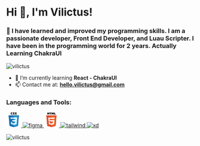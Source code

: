 <h1>Hi 👋, I'm Vilictus!</h1>
<h3>🔰 I have learned and improved my programming skills. I am a passionate developer, Front End Developer, and Luau Scripter. I have been in the programming world for 2 years. Actually Learning ChakraUI</h3>

<p align="left"> <img src="https://komarev.com/ghpvc/?username=vilictus&label=Profile%20views&color=0e75b6&style=flat" alt="vilictus" /> </p>

- 🌱 I’m currently learning **React - ChakraUI**
- 📫 Contact me at: **hello.vilictus@gmail.com**

<h3 align="left">Languages and Tools:</h3>
<p align="left"> <a href="https://www.w3schools.com/css/" target="_blank" rel="noreferrer"> <img src="https://raw.githubusercontent.com/devicons/devicon/master/icons/css3/css3-original-wordmark.svg" alt="css3" width="40" height="40"/> </a> <a href="https://www.figma.com/" target="_blank" rel="noreferrer"> <img src="https://www.vectorlogo.zone/logos/figma/figma-icon.svg" alt="figma" width="40" height="40"/> </a> <a href="https://www.w3.org/html/" target="_blank" rel="noreferrer"> <img src="https://raw.githubusercontent.com/devicons/devicon/master/icons/html5/html5-original-wordmark.svg" alt="html5" width="40" height="40"/> </a> <a href="https://tailwindcss.com/" target="_blank" rel="noreferrer"> <img src="https://www.vectorlogo.zone/logos/tailwindcss/tailwindcss-icon.svg" alt="tailwind" width="40" height="40"/> </a> <a href="https://www.adobe.com/products/xd.html" target="_blank" rel="noreferrer"> <img src="https://cdn.worldvectorlogo.com/logos/adobe-xd.svg" alt="xd" width="40" height="40"/> </a> </p>

<p><img align="center" src="https://github-readme-stats.vercel.app/api/top-langs?username=vilictus&show_icons=true&locale=en&layout=compact" alt="vilictus" /></p>
